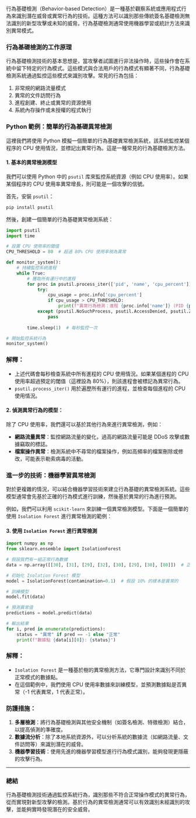 行為基礎檢測（Behavior-based Detection）是一種基於觀察系統或應用程式行為來識別潛在威脅或異常行為的技術。這種方法可以識別那些傳統簽名基礎檢測無法識別的新型攻擊或未知的威脅。行為基礎檢測通常使用機器學習或統計方法來識別異常模式。

### 行為基礎檢測的工作原理
行為基礎檢測技術的基本思想是，當攻擊者試圖進行非法操作時，這些操作會在系統中留下特定的行為模式。這些模式與合法用戶的行為模式有顯著不同，行為基礎檢測系統通過監控這些模式來識別攻擊。常見的行為包括：

1. 非常規的網路流量模式
2. 異常的文件訪問行為
3. 進程創建、終止或異常的資源使用
4. 系統內存操作或未授權的程式執行

### Python 範例：簡單的行為基礎異常檢測

這裡我們將使用 Python 模擬一個簡單的行為基礎異常檢測系統，該系統監控某個程序的 CPU 使用情況，並標記出異常行為。這是一種常見的行為基礎檢測方法。

#### 1. 基本的異常檢測模型

我們可以使用 Python 中的 `psutil` 库來監控系統資源（例如 CPU 使用率）。如果某個程序的 CPU 使用率異常增長，則可能是一個攻擊的信號。

首先，安裝 `psutil`：

```bash
pip install psutil
```

然後，創建一個簡單的行為基礎異常檢測系統：

```python
import psutil
import time

# 設置 CPU 使用率的閾值
CPU_THRESHOLD = 80  # 超過 80% CPU 使用率視為異常

def monitor_system():
    # 持續監控系統進程
    while True:
        # 獲取所有運行中的進程
        for proc in psutil.process_iter(['pid', 'name', 'cpu_percent']):
            try:
                cpu_usage = proc.info['cpu_percent']
                if cpu_usage > CPU_THRESHOLD:
                    print(f"異常行為檢測：進程 {proc.info['name']} (PID {proc.info['pid']}) 使用 CPU 超過 {CPU_THRESHOLD}% -> 異常")
            except (psutil.NoSuchProcess, psutil.AccessDenied, psutil.ZombieProcess):
                pass
        
        time.sleep(1)  # 每秒監控一次

# 開始監控系統行為
monitor_system()
```

### 解釋：
- 上述代碼會每秒檢查系統中所有進程的 CPU 使用情況。如果某個進程的 CPU 使用率超過預定的閾值（這裡設為 80%），則該進程會被標記為異常行為。
- `psutil.process_iter()` 用於遍歷所有運行的進程，並檢查每個進程的 CPU 使用情況。

#### 2. 偵測異常行為的模型：
除了 CPU 使用率，我們還可以基於其他行為來進行異常檢測，例如：

- **網路流量異常**：監控網路流量的變化，過高的網路流量可能是 DDoS 攻擊或數據竊取的標誌。
- **檔案操作異常**：檢測系統中不尋常的檔案操作，例如高頻率的檔案刪除或修改，可能表示勒索病毒的活動。

### 進一步的技術：機器學習異常檢測
對於更複雜的情況，可以結合機器學習技術來建立行為基礎的異常檢測系統。這些模型通常會先基於正確的行為模式進行訓練，然後基於異常的行為進行預測。

例如，我們可以利用 `scikit-learn` 來訓練一個異常檢測模型。下面是一個簡單的使用 `Isolation Forest` 進行異常檢測的範例：

#### 3. 使用 `Isolation Forest` 進行異常檢測

```python
import numpy as np
from sklearn.ensemble import IsolationForest

# 假設我們有一組正常行為數據
data = np.array([[30], [31], [29], [32], [30], [29], [30], [80]])  # 正常的 CPU 使用率（最後一個是異常值）

# 初始化 Isolation Forest 模型
model = IsolationForest(contamination=0.1)  # 假設 10% 的樣本是異常的

# 訓練模型
model.fit(data)

# 預測異常值
predictions = model.predict(data)

# 輸出結果
for i, pred in enumerate(predictions):
    status = "異常" if pred == -1 else "正常"
    print(f"數據點 {data[i][0]}: {status}")
```

### 解釋：
- `Isolation Forest` 是一種基於樹的異常檢測方法，它專門設計來識別不同於正常模式的數據點。
- 在這個範例中，我們使用 CPU 使用率數據來訓練模型，並預測數據點是否異常（-1 代表異常，1 代表正常）。

### 防護措施：
1. **多層檢測**：將行為基礎檢測與其他安全機制（如簽名檢測、特徵檢測）結合，以提高偵測的準確度。
2. **數據流分析**：除了本地系統資源外，可以分析系統的數據流（如網路流量、文件訪問等）來識別潛在的威脅。
3. **機器學習技術**：使用先進的機器學習模型進行行為模式識別，能夠發現更隱蔽的攻擊行為。

---

### 總結
行為基礎檢測技術通過監控系統行為，識別那些不符合正常操作模式的異常行為，從而實現對新型攻擊的檢測。基於行為的異常檢測通常可以有效識別未經識別的攻擊，並能夠實時發現潛在的安全威脅。